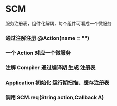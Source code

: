 # SCM
服务注册表，组件化解耦，每个组件可看成一个微服务

### 通过注解注册 @Action(name = "") 
### 一个 Action 对应一个微服务
### 注解 Compiler 通过编译期 生成 注册表
### Application 初始化 运行期扫描、缓存注册表
### 调用 SCM.req(String action,Callback A)
